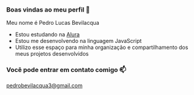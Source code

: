 ### Boas vindas ao meu perfil 🤙

Meu nome é Pedro Lucas Bevilacqua

- Estou estudando na [Alura](https://www.alura.com.br)
- Estou me desenvolvendo na linguagem JavaScript
- Utilizo esse espaço para minha organização e compartilhamento dos meus projetos desenvolvidos

### Você pode entrar em contato comigo 📫

pedrobevilacqua3@gmail.com
